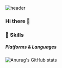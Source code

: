 ![header](https://capsule-render.vercel.app/api?type=Rect&color=gradient&height=100&section=header&text=Youngjin&fontSize=60)
### Hi there 👋


### 💪 Skills
##### Platforms & Languages

![Anurag's GitHub stats](https://github-readme-stats.vercel.app/api?username=jyoungjin&show_icons=true&theme=transparent&count_private=true)


<!--
**jyoungjin/jyoungjin** is a ✨ _special_ ✨ repository because its `README.md` (this file) appears on your GitHub profile.

Here are some ideas to get you started:

- 🔭 I’m currently working on ...
- 🌱 I’m currently learning ...
- 👯 I’m looking to collaborate on ...
- 🤔 I’m looking for help with ...
- 💬 Ask me about ...
- 📫 How to reach me: ...
- 😄 Pronouns: ...
- ⚡ Fun fact: ...
-->
